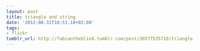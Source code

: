 ```yaml
---
layout: post
title: triangle and string
date: '2012-08-31T10:51:18+02:00'
tags:
- flickr
tumblr_url: http://fabiantheblind.tumblr.com/post/30577535718/triangle-and-string
---
```

